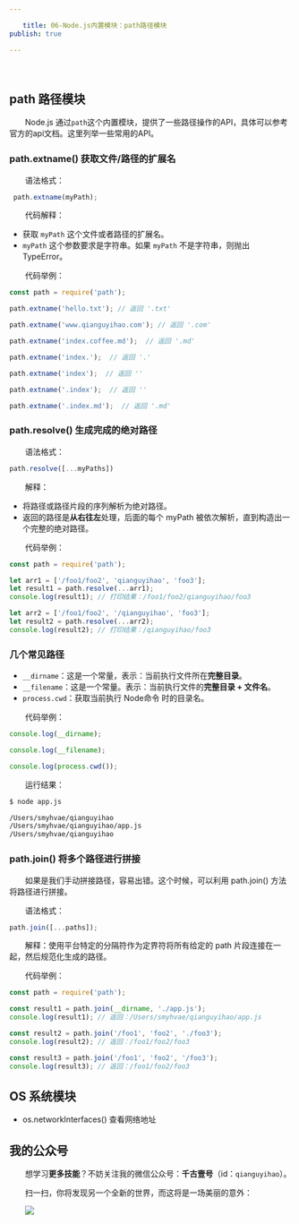 ```yaml
---

　　title: 06-Node.js内置模块：path路径模块
publish: true

---
```


　　<ArticleTopAd></ArticleTopAd>

## path 路径模块

　　Node.js 通过`path`这个内置模块，提供了一些路径操作的API，具体可以参考官方的api文档。这里列举一些常用的API。

### path.extname() 获取文件/路径的扩展名

　　语法格式：

```js
 path.extname(myPath);
```

　　代码解释：

- 获取 `myPath` 这个文件或者路径的扩展名。
- `myPath` 这个参数要求是字符串。如果 `myPath` 不是字符串，则抛出 TypeError。

　　代码举例：

```js
const path = require('path');

path.extname('hello.txt'); // 返回 '.txt'

path.extname('www.qianguyihao.com'); // 返回 '.com'

path.extname('index.coffee.md');  // 返回 '.md'

path.extname('index.');  // 返回 '.'

path.extname('index');  // 返回 ''

path.extname('.index');  // 返回 ''

path.extname('.index.md');  // 返回 '.md'

```

### path.resolve() 生成完成的绝对路径

　　语法格式：

```js
path.resolve([...myPaths])
```

　　解释：

- 将路径或路径片段的序列解析为绝对路径。
- 返回的路径是**从右往左**处理，后面的每个 myPath 被依次解析，直到构造出一个完整的绝对路径。

　　代码举例：

```js
const path = require('path');

let arr1 = ['/foo1/foo2', 'qianguyihao', 'foo3'];
let result1 = path.resolve(...arr1);
console.log(result1); // 打印结果：/foo1/foo2/qianguyihao/foo3

let arr2 = ['/foo1/foo2', '/qianguyihao', 'foo3'];
let result2 = path.resolve(...arr2);
console.log(result2); // 打印结果：/qianguyihao/foo3
```

### 几个常见路径

- `__dirname`：这是一个常量，表示：当前执行文件所在**完整目录**。
- `__filename`：这是一个常量。表示：当前执行文件的**完整目录 + 文件名**。
- `process.cwd`：获取当前执行 Node命令 时的目录名。

　　代码举例：

```js
console.log(__dirname);

console.log(__filename);

console.log(process.cwd());
```

　　运行结果：

```bash
$ node app.js

/Users/smyhvae/qianguyihao
/Users/smyhvae/qianguyihao/app.js
/Users/smyhvae/qianguyihao
```

### path.join() 将多个路径进行拼接

　　如果是我们手动拼接路径，容易出错。这个时候，可以利用 path.join() 方法将路径进行拼接。

　　语法格式：

```js
path.join([...paths]);

```

　　解释：使用平台特定的分隔符作为定界符将所有给定的 path 片段连接在一起，然后规范化生成的路径。

　　代码举例：

```js
const path = require('path');

const result1 = path.join(__dirname, './app.js');
console.log(result1); // 返回：/Users/smyhvae/qianguyihao/app.js

const result2 = path.join('/foo1', 'foo2', './foo3');
console.log(result2); // 返回：/foo1/foo2/foo3

const result3 = path.join('/foo1', 'foo2', '/foo3');
console.log(result3); // 返回：/foo1/foo2/foo3
```

## OS 系统模块

- os.networkInterfaces() 查看网络地址

## 我的公众号

　　想学习**更多技能**？不妨关注我的微信公众号：**千古壹号**（id：`qianguyihao`）。

　　扫一扫，你将发现另一个全新的世界，而这将是一场美丽的意外：

　　![](https://img.smyhvae.com/20200102.png)
